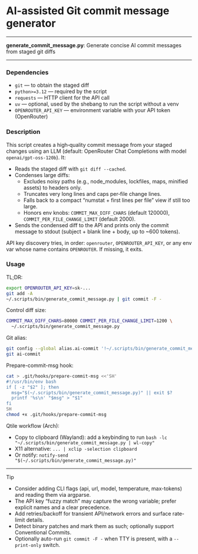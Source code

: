 # AI-assisted Git commit message generator

---

**generate_commit_message.py**: Generate concise AI commit messages from staged git diffs

---

### Dependencies

- `git` — to obtain the staged diff
- `python>=3.12` — required by the script
- `requests` — HTTP client for the API call
- `uv` — optional, used by the shebang to run the script without a venv
- `OPENROUTER_API_KEY` — environment variable with your API token (OpenRouter)

### Description

This script creates a high‑quality commit message from your staged changes using an LLM (default: OpenRouter Chat Completions with model `openai/gpt-oss-120b`). It:

- Reads the staged diff with `git diff --cached`.
- Condenses large diffs:
  - Excludes noisy paths (e.g., node_modules, lockfiles, maps, minified assets) to headers only.
  - Truncates very long lines and caps per‑file change lines.
  - Falls back to a compact “numstat + first lines per file” view if still too large.
  - Honors env knobs: `COMMIT_MAX_DIFF_CHARS` (default 120000), `COMMIT_PER_FILE_CHANGE_LIMIT` (default 2000).
- Sends the condensed diff to the API and prints only the commit message to stdout (subject + blank line + body, up to ~600 tokens).

API key discovery tries, in order: `openrouter`, `OPENROUTER_API_KEY`, or any env var whose name contains `OPENROUTER`. If missing, it exits.

### Usage

TL;DR:
```bash
export OPENROUTER_API_KEY=sk-...
git add -A
~/.scripts/bin/generate_commit_message.py | git commit -F -
```

Control diff size:
```bash
COMMIT_MAX_DIFF_CHARS=80000 COMMIT_PER_FILE_CHANGE_LIMIT=1200 \
  ~/.scripts/bin/generate_commit_message.py
```

Git alias:
```bash
git config --global alias.ai-commit '!~/.scripts/bin/generate_commit_message.py | git commit -F -'
git ai-commit
```

Prepare-commit-msg hook:
```bash
cat > .git/hooks/prepare-commit-msg <<'SH'
#!/usr/bin/env bash
if [ -z "$2" ]; then
  msg="$(~/.scripts/bin/generate_commit_message.py)" || exit $?
  printf '%s\n' "$msg" > "$1"
fi
SH
chmod +x .git/hooks/prepare-commit-msg
```

Qtile workflow (Arch):
- Copy to clipboard (Wayland): add a keybinding to run
  `bash -lc "~/.scripts/bin/generate_commit_message.py | wl-copy"`
- X11 alternative: `... | xclip -selection clipboard`
- Or notify: `notify-send "$(~/.scripts/bin/generate_commit_message.py)"`

---

> [!TIP]
> - Consider adding CLI flags (api, url, model, temperature, max-tokens) and reading them via argparse.
> - The API key “fuzzy match” may capture the wrong variable; prefer explicit names and a clear precedence.
> - Add retries/backoff for transient API/network errors and surface rate-limit details.
> - Detect binary patches and mark them as such; optionally support Conventional Commits.
> - Optionally auto-run `git commit -F -` when TTY is present, with a `--print-only` switch.